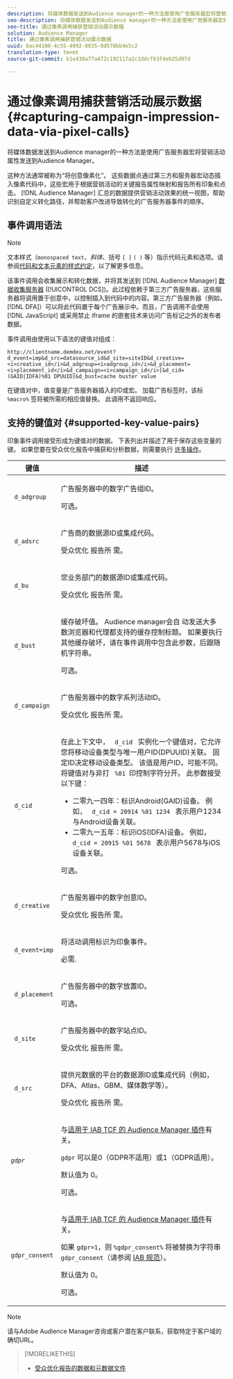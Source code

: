 ```yaml
---
description: 将媒体数据发送到Audience manager的一种方法是使用广告服务器宏将营销活动属性发送到Audience Manager。
seo-description: 将媒体数据发送到Audience manager的一种方法是使用广告服务器宏将营销活动属性发送到Audience Manager。
seo-title: 通过像素调用捕获营销活动展示数据
solution: Audience Manager
title: 通过像素调用捕获营销活动展示数据
uuid: 6ac44100-4c55-4992-8835-0d578bb4e5c2
translation-type: tm+mt
source-git-commit: b1e438a77a472c192117a2c1ddcf63f4eb25d07d

---
```



# 通过像素调用捕获营销活动展示数据{#capturing-campaign-impression-data-via-pixel-calls}

将媒体数据发送到Audience manager的一种方法是使用广告服务器宏将营销活动属性发送到Audience Manager。

这种方法通常被称为“将创意像素化”。 这些数据点通过第三方和服务器宏动态插入像素代码中，这些宏用于根据营销活动的关键报告属性映射和报告所有印象和点击。 [!DNL Audience Manager] 汇总的数据提供营销活动效果的统一视图，帮助识别自定义转化路径，并帮助客户改进导致转化的广告服务器事件的顺序。

## 事件调用语法

>[!NOTE]
>
>文本样式（`monospaced text`、*斜体*、括号 `[ ]` `( )` 等）指示代码元素和选项。请参阅[代码和文本元素的样式约定](../../reference/code-style-elements.md)，以了解更多信息。

该事件调用会收集展示和转化数据，并将其发送到 [!DNL Audience Manager] [数据收集服务器](/help/using/reference/system-components/components-data-collection.md) ([!UICONTROL DCS])。此过程依赖于第三方广告服务器，这些服务器将调用置于创意中，以控制插入到代码中的内容。第三方广告服务器（例如，[!DNL DFA]）可以将此代码置于每个广告展示中。而且，广告调用不会使用 [!DNL JavaScript] 或采用禁止 iframe 的嵌套技术来访问广告标记之外的发布者数据。

事件调用由使用以下语法的键值对组成：

```
http://clientname.demdex.net/event?d_event=imp&d_src=datasource_id&d_site=siteID&d_creative=<i>creative_id</i>&d_adgroup=<i>adgroup_id</i>&d_placement=<i>placement_id</i>&d_campaign=<i>campaign_id</i>[&d_cid=(GAID|IDFA)%01 DPUUID]&d_bust=cache buster value
```

在键值对中，值变量是广告服务器插入的ID或宏。 加载广告标签时，该标 `%macro%` 签将被所需的相应值替换。 此调用不返回响应。

## 支持的键值对 {#supported-key-value-pairs}

印象事件调用接受形成为键值对的数据。 下表列出并描述了用于保存这些变量的键。 如果您要在受众优化报告中捕获和分析数据，则需要执行 [许多操作](../../reporting/audience-optimization-reports/audience-optimization-reports.md)。

<table id="table_F068C4D49F7D4775924D3CA712BF15BA"> 
 <thead> 
  <tr> 
   <th colname="col1" class="entry"> 键值 </th> 
   <th colname="col2" class="entry"> 描述 </th> 
  </tr> 
 </thead>
 <tbody> 
  <tr> 
   <td colname="col1"> <code> d_adgroup </code> </td> 
   <td colname="col2"> <p>广告服务器中的数字广告组ID。 </p> <p>可选。 </p> </td> 
  </tr> 
  <tr> 
   <td colname="col1"> <code> d_adsrc </code> </td> 
   <td colname="col2"> <p>广告商的数据源ID或集成代码。 </p> <p>受众优化 <span class="wintitle"> 报告所 </span> 需。 </p> </td> 
  </tr> 
  <tr> 
   <td colname="col1"> <code> d_bu </code> </td> 
   <td colname="col2"> <p>您业务部门的数据源ID或集成代码。 </p> <p>受众优化 <span class="wintitle"> 报告所 </span> 需。 </p> </td> 
  </tr> 
  <tr> 
   <td colname="col1"> <p> <code> d_bust </code> </p> </td> 
   <td colname="col2"> <p>缓存破坏值。 <span class="keyword"> Audience manager会自 </span> 动发送大多数浏览器和代理都支持的缓存控制标题。 如果要执行其他缓存破坏，请在事件调用中包含此参数，后跟随机字符串。 </p> <p> 可选。 </p> </td> 
  </tr> 
  <tr> 
   <td colname="col1"> <code> d_campaign </code> </td> 
   <td colname="col2"> <p>广告服务器中的数字系列活动ID。 </p> <p>受众优化 <span class="wintitle"> 报告所 </span> 需。 </p> </td> 
  </tr> 
  <tr> 
   <td colname="col1"> <code> d_cid </code> </td> 
   <td colname="col2"> <p>在此上下文中， <code> d_cid </code> 实例化一个键值对，它允许您将移动设备类型与唯一用户ID(DPUUID)关联。 固定ID决定移动设备类型。 该值是用户ID，可能不同。 将键值对与非打 <code> %01 </code>印控制字符分开。 此参数接受以下键： </p> 
    <ul id="ul_4D5D696D10B34615867AF3B64A938878"> 
     <li id="li_A4BD4B0C8C9443BF99075CDFACC013F6">二零九一四年：标识Android(GAID)设备。 例如， <code> d_cid = 20914 %01 1234 </code> 表示用户1234与Android设备关联。 </li> 
     <li id="li_F83D7B3EC4D24D0187BFE639E2812B36">二零九一五年：标识iOS(IDFA)设备。 例如， <code> d_cid = 20915 %01 5678 </code> 表示用户5678与iOS设备关联。 </li> 
    </ul> <p>可选。 </p> </td> 
  </tr> 
  <tr> 
   <td colname="col1"> <code> d_creative </code> </td> 
   <td colname="col2"> <p>广告服务器中的数字创意ID。 </p> <p>受众优化 <span class="wintitle"> 报告所 </span> 需。 </p> </td> 
  </tr> 
  <tr> 
   <td colname="col1"> <code> d_event=imp </code> </td> 
   <td colname="col2"> <p>将活动调用标识为印象事件。 </p> <p>必需. </p> </td> 
  </tr> 
  <tr> 
   <td colname="col1"> <code> d_placement </code> </td> 
   <td colname="col2"> <p>广告服务器中的数字放置ID。 </p> <p> 可选。 </p> </td> 
  </tr> 
  <tr> 
   <td colname="col1"> <code> d_site </code> </td> 
   <td colname="col2"> <p>广告服务器中的数字站点ID。 </p> <p>受众优化 <span class="wintitle"> 报告所 </span> 需。 </p> </td> 
  </tr> 
  <tr> 
   <td colname="col1"> <code> d_src </code> </td> 
   <td colname="col2"> <p>提供元数据的平台的数据源ID或集成代码（例如，DFA、Atlas、GBM、媒体数学等）。 </p> <p>受众优化 <span class="wintitle"> 报告所 </span> 需。 </p> </td> 
  </tr> 
   <tr> 
   <td colname="col1"> <code><i>gdpr</i></code>  </td> 
   <td colname="col2"> <p>与<a href="../../overview/data-security-and-privacy/aam-iab-plugin.md">适用于 IAB TCF 的 Audience Manager 插件</a>有关。</p> <p><code>gdpr</code> 可以是0（GDPR不适用）或1（GDPR适用）。</p> <p>默认值为 0。</p><p>可选。</p> </td> 
  </tr>
   <tr> 
   <td colname="col1"> <code>gdpr_consent</code> </td> 
   <td colname="col2"> <p>与<a href="../../overview/data-security-and-privacy/aam-iab-plugin.md">适用于 IAB TCF 的 Audience Manager 插件</a>有关。</p><p> 如果 <code>gdpr=1</code>，则 <code>%gdpr_consent%</code> 将被替换为字符串 <code>gdpr_consent</code>（请参阅 <a href="https://github.com/InteractiveAdvertisingBureau/GDPR-Transparency-and-Consent-Framework/blob/master/URL-based%20Consent%20Passing_%20Framework%20Guidance.md#specifications" format="http" scope="external">IAB 规范</a>）。</p> <p>默认值为 0。</p><p>可选。</p> </td> 
  </tr> 
 </tbody> 
</table>

>[!NOTE]
>
>请与Adobe Audience Manager咨询或客户潜在客户联系，获取特定于客户域的确切URL。

>[!MORELIKETHIS]
>
>* [受众优化报告的数据和元数据文件](../../reporting/audience-optimization-reports/metadata-files-intro/metadata-files-intro.md)

